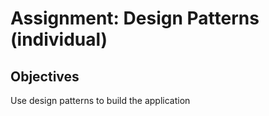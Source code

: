 # Assignment: Design Patterns (individual)

## Objectives

Use design patterns to build the application
